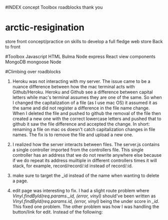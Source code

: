 #INDEX
concept
Toolbox
roadblocks
thank you



# arctic-resigination
store front concept/practice on skills to develop a full fledge web store Back to front

#Toolbox
Javascript
HTML
Bulma
Node
express
React view components
MongoDB
mongoose
Node



#Climbing over roadblocks
1) Heroku was not interacting with my server. The issue came to be a nuance difference between how the mac terminal acts with Github/Heroku. Heroku and Github see a difference between capital letters while mac's terminal assumes they are one of the same. So when I changed the capitalization of a file (as I use mac OS) it assumed it as the same and did not register a difference in the file name change. When I deleted the file and pushed to github the removal of the file then created a new one with the correct lowercase letters and pushed that to github it saw the file difference and accepted the change. In short: renaming a file on mac os doesn't catch capitalization changes in file names. The fix is to remove the file and upload a new one.

2) I realized how the server interacts between files. The server.js contains a single controller imported from the controllers file. This single controller has an address that we do not rewrite anywhere else because if we do repeat its address muiltiple in different controllers times it will stack, for example, record/record/:id instead of record/:id.

3) make sure to target the _id instead of the name when wanting to delete a page.

4) edit page was interesting to fix. I had a slight route problem where *Vinyl.findById(req.params._id, (error, vinyl)* should've been written as *Vinyl.findById(req.params.id, (error, vinyl)* being the under score in *_id*. This fixed one problem. The other problem was how I was handling the button/link for edit. Instead of the following:
<form action={`/records/${oneVinyl._id}/edit`} method='POST'>
<input className='button' type='submit value={`EDIT`} /> </form> which was only causing a form action to take place and not actually bring me to the edit page. Which is to say that I was only redirecting myself back to my records page instead of my edit page due to the show route setup. So I changed the previous to the following: <a href={`/records/${oneVinyl._id}/edit`}>Edit</a> This simply links me to the edit page of the current id.


#Thank you for your help
Philip Gray
Viktor Moberg
Francesco Vertemati
Mike Hansen
Neil Freeman
Ira Herman
Arthur Bernier Jr
The Endless Amount of Albums I burned Through
